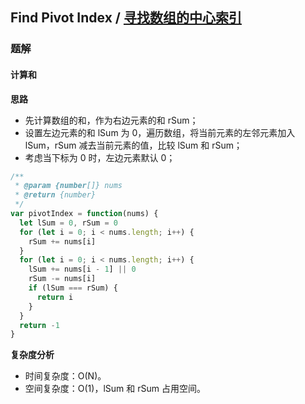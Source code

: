 ## Find Pivot Index / [寻找数组的中心索引](https://leetcode-cn.com/problems/find-pivot-index/)

### 题解
#### 计算和
**思路**
+ 先计算数组的和，作为右边元素的和 rSum；
+ 设置左边元素的和 lSum 为 0，遍历数组，将当前元素的左邻元素加入 lSum，rSum 减去当前元素的值，比较 lSum 和 rSum；
+ 考虑当下标为 0 时，左边元素默认 0；

```js
/**
 * @param {number[]} nums
 * @return {number}
 */
var pivotIndex = function(nums) {
  let lSum = 0, rSum = 0
  for (let i = 0; i < nums.length; i++) {
    rSum += nums[i]
  }
  for (let i = 0; i < nums.length; i++) {
    lSum += nums[i - 1] || 0
    rSum -= nums[i]
    if (lSum === rSum) {
      return i
    }
  }
  return -1
}
```

**复杂度分析**
+ 时间复杂度：O(N)。
+ 空间复杂度：O(1)，lSum 和 rSum 占用空间。